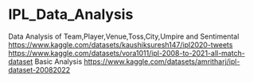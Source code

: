 # IPL_Data_Analysis
Data Analysis of Team,Player,Venue,Toss,City,Umpire and Sentimental
https://www.kaggle.com/datasets/kaushiksuresh147/ipl2020-tweets
https://www.kaggle.com/datasets/vora1011/ipl-2008-to-2021-all-match-dataset
Basic Analysis
https://www.kaggle.com/datasets/amritharj/ipl-dataset-20082022
